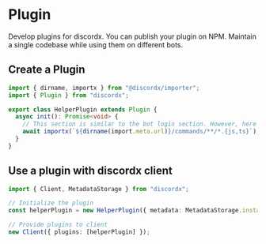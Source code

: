 # Plugin

Develop plugins for discordx. You can publish your plugin on NPM. Maintain a single codebase while using them on different bots.

## Create a Plugin

```ts
import { dirname, importx } from "@discordx/importer";
import { Plugin } from "discordx";

export class HelperPlugin extends Plugin {
  async init(): Promise<void> {
    // This section is similar to the bot login section. However, here we are doing this for a plugin.
    await importx(`${dirname(import.meta.url)}/commands/**/*.{js,ts}`);
  }
}
```

## Use a plugin with discordx client

```ts
import { Client, MetadataStorage } from "discordx";

// Initialize the plugin
const helperPlugin = new HelperPlugin({ metadata: MetadataStorage.instance });

// Provide plugins to client
new Client({ plugins: [helperPlugin] });
```
